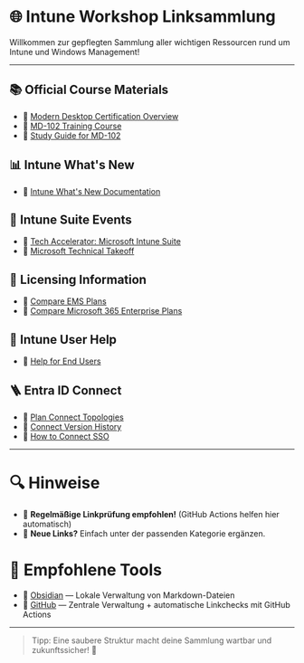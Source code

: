 # 🌐 Intune Workshop Linksammlung

Willkommen zur gepflegten Sammlung aller wichtigen Ressourcen rund um Intune und Windows Management!

---

## 📚 Official Course Materials
- 🔗 [Modern Desktop Certification Overview](https://learn.microsoft.com/en-us/credentials/certifications/modern-desktop/?practice-assessment-type=certification)
- 🔗 [MD-102 Training Course](https://learn.microsoft.com/en-us/training/courses/md-102t00)
- 🔗 [Study Guide for MD-102](https://learn.microsoft.com/en-us/credentials/certifications/resources/study-guides/md-102)

## 📊 Intune What's New
- 🔗 [Intune What's New Documentation](https://learn.microsoft.com/en-us/mem/intune/fundamentals/whats-new)

## 🎡 Intune Suite Events
- 🔗 [Tech Accelerator: Microsoft Intune Suite](https://techcommunity.microsoft.com/t5/tech-community-live/tech-accelerator-microsoft-intune-suite/ec-p/3756368)
- 🔗 [Microsoft Technical Takeoff](https://techcommunity.microsoft.com/t5/tech-community-live/microsoft-technical-takeoff/ev-p/3968237)

## 💸 Licensing Information
- 🔗 [Compare EMS Plans](https://www.microsoft.com/en-us/microsoft-365/enterprise-mobility-security/compare-plans-and-pricing)
- 🔗 [Compare Microsoft 365 Enterprise Plans](https://www.microsoft.com/en-us/microsoft-365/compare-microsoft-365-enterprise-plans)

## 👤 Intune User Help
- 🔗 [Help for End Users](https://learn.microsoft.com/en-us/mem/intune/user-help/)

## 🪜 Entra ID Connect
- 🔗 [Plan Connect Topologies](https://learn.microsoft.com/en-us/azure/active-directory/hybrid/plan-connect-topologies)
- 🔗 [Connect Version History](https://learn.microsoft.com/en-us/azure/active-directory/hybrid/reference-connect-version-history)
- 🔗 [How to Connect SSO](https://learn.microsoft.com/en-us/azure/active-directory/hybrid/how-to-connect-sso)

<!-- Weitere Kategorien und Links kannst du nach diesem Muster hinzufügen! -->

---

# 🔍 Hinweise
- 🔴 **Regelmäßige Linkprüfung empfohlen!** (GitHub Actions helfen hier automatisch)
- 🔴 **Neue Links?** Einfach unter der passenden Kategorie ergänzen.

# 🔧 Empfohlene Tools
- 🔗 [Obsidian](https://obsidian.md/) — Lokale Verwaltung von Markdown-Dateien
- 🔗 [GitHub](https://github.com/) — Zentrale Verwaltung + automatische Linkchecks mit GitHub Actions

---

> Tipp: Eine saubere Struktur macht deine Sammlung wartbar und zukunftssicher! 🌟
